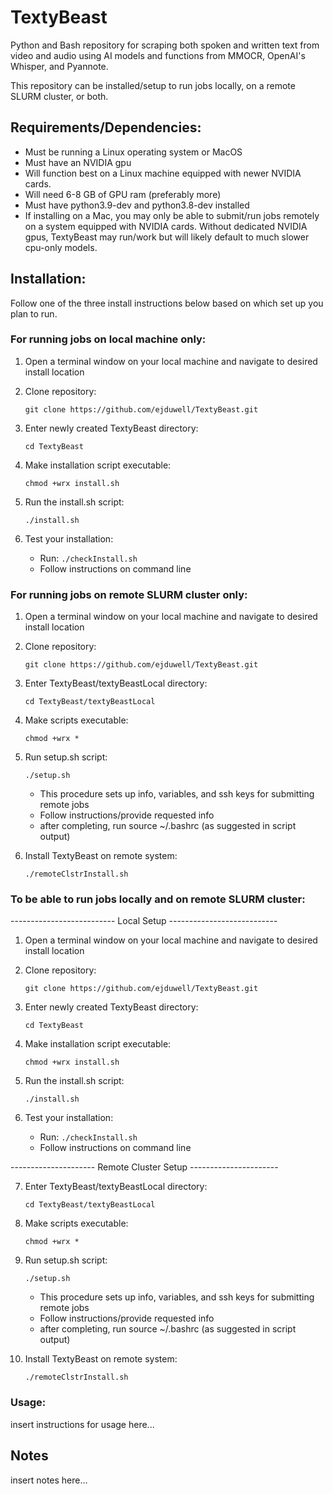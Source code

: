 # TextyBeast

Python and Bash repository for scraping both spoken and written text from video and audio using AI models and functions from MMOCR, OpenAI's Whisper, and Pyannote.

This repository can be installed/setup to run jobs locally, on a remote SLURM cluster, or both.

## Requirements/Dependencies:
- Must be running a Linux operating system or MacOS
- Must have an NVIDIA gpu
- Will function best on a Linux machine equipped with newer NVIDIA cards.
- Will need 6-8 GB of GPU ram (preferably more)
- Must have python3.9-dev and python3.8-dev installed
- If installing on a Mac, you may only be able to submit/run jobs remotely on a system equipped with NVIDIA cards. Without dedicated NVIDIA gpus, TextyBeast may run/work but will likely default to much slower cpu-only models.

## Installation:
Follow one of the three install instructions below based on which set up you plan to run.

### For running jobs on local machine only:

1. Open a terminal window on your local machine and navigate to desired install location

2. Clone repository:

   `git clone https://github.com/ejduwell/TextyBeast.git`

3. Enter newly created TextyBeast directory:

   `cd TextyBeast`

4. Make installation script executable:

   `chmod +wrx install.sh`

5. Run the install.sh script:

   `./install.sh`

6. Test your installation:
   
    - Run:
      `./checkInstall.sh`
    - Follow instructions on command line


### For running jobs on remote SLURM cluster only:

1. Open a terminal window on your local machine and navigate to desired install location

2.  Clone repository:
   
      `git clone https://github.com/ejduwell/TextyBeast.git`

3. Enter TextyBeast/textyBeastLocal directory:
   
   `cd TextyBeast/textyBeastLocal`

4. Make scripts executable:

   `chmod +wrx *`

5. Run setup.sh script:
   
   `./setup.sh`
   - This procedure sets up info, variables, and ssh keys for submitting remote jobs
   - Follow instructions/provide requested info
   - after completing, run source ~/.bashrc (as suggested in script output)

6. Install TextyBeast on remote system:
   
   `./remoteClstrInstall.sh`


### To be able to run jobs locally and on remote SLURM cluster:

-------------------------- Local Setup ---------------------------
1. Open a terminal window on your local machine and navigate to desired install location

2. Clone repository:

   `git clone https://github.com/ejduwell/TextyBeast.git`

3. Enter newly created TextyBeast directory:

   `cd TextyBeast`

4. Make installation script executable:

   `chmod +wrx install.sh`

5. Run the install.sh script:

   `./install.sh`

6. Test your installation:
   
    - Run:
      `./checkInstall.sh`
    - Follow instructions on command line

--------------------- Remote Cluster Setup ----------------------

7. Enter TextyBeast/textyBeastLocal directory:
   
   `cd TextyBeast/textyBeastLocal`

8. Make scripts executable:

   `chmod +wrx *`

9. Run setup.sh script:
   
   `./setup.sh`
   - This procedure sets up info, variables, and ssh keys for submitting remote jobs
   - Follow instructions/provide requested info
   - after completing, run source ~/.bashrc (as suggested in script output)

10. Install TextyBeast on remote system:
    
    `./remoteClstrInstall.sh`
### Usage:
insert instructions for usage here...

## Notes

insert notes here...
